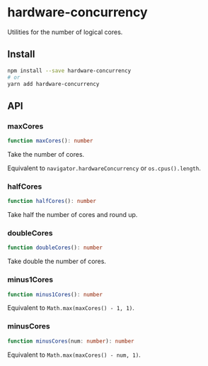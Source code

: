 # hardware-concurrency

Utilities for the number of logical cores.

## Install

```sh
npm install --save hardware-concurrency
# or
yarn add hardware-concurrency
```

## API

### maxCores

```ts
function maxCores(): number
```

Take the number of cores.

Equivalent to `navigator.hardwareConcurrency` or `os.cpus().length`.

### halfCores

```ts
function halfCores(): number
```

Take half the number of cores and round up.

### doubleCores

```ts
function doubleCores(): number
```

Take double the number of cores.

### minus1Cores

```ts
function minus1Cores(): number
```

Equivalent to `Math.max(maxCores() - 1, 1)`.

### minusCores

```ts
function minusCores(num: number): number
```

Equivalent to `Math.max(maxCores() - num, 1)`.
